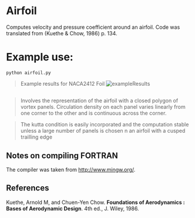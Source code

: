 
# Airfoil
Computes velocity and pressure coefficient around an airfoil.
Code was translated from (Kuethe & Chow, 1986) p. 134.

# Example use:
```python airfoil.py```
> Example results for NACA2412 Foil ![exampleResults](./exampleImages/2412NACAfoil.png)
## 
> Involves the representation of the airfoil with a closed polygon of vortex panels.
Circulation density on each panel varies linearly from one corner to the other and is continuous across the corner.

> The kutta condition is easily incorporated and the computation stable unless a large number of panels is chosen n an airfoil with a cusped trailling edge

## Notes on compiling FORTRAN
The compiler was taken from http://www.mingw.org/. 

## References

Kuethe, Arnold M, and Chuen-Yen Chow. __Foundations of Aerodynamics : Bases of Aerodynamic Design__. 4th ed., J. Wiley, 1986.